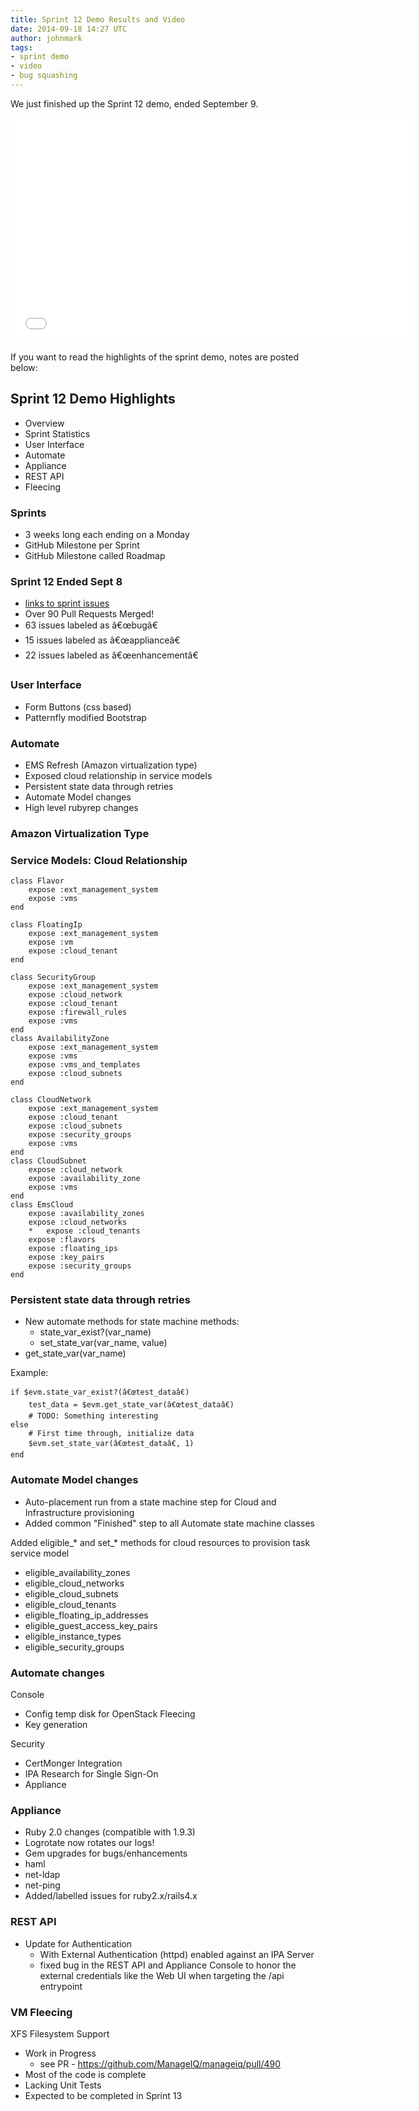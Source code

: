 ```yaml
---
title: Sprint 12 Demo Results and Video
date: 2014-09-18 14:27 UTC
author: johnmark
tags:
- sprint demo
- video
- bug squashing
---
```


We just finished up the Sprint 12 demo, ended September 9.

<iframe width="640" height="360" src="//www.youtube.com/embed/M5NITPIlA38" frameborder="0" allowfullscreen></iframe>

If you want to read the highlights of the sprint demo, notes are posted below:

## Sprint 12 Demo Highlights

- Overview
- Sprint Statistics
- User Interface
- Automate
- Appliance
- REST API
- Fleecing


### Sprints

- 3 weeks long each ending on a Monday
- GitHub Milestone per Sprint
- GitHub Milestone called Roadmap

### Sprint 12 Ended Sept 8

- [links to sprint issues](https://github.com/ManageIQ/manageiq/issues?q=milestone%3A%22Sprint+12+Ending+Sept+9%2C+2014%22)
- Over 90 Pull Requests Merged!
- 63 issues labeled as â€œbugâ€
- 15 issues labeled as â€œapplianceâ€
- 22 issues labeled as â€œenhancementâ€

### User Interface

- Form Buttons (css based)
- Patternfly modified Bootstrap


### Automate

- EMS Refresh (Amazon virtualization type)
- Exposed cloud relationship in service models
- Persistent state data through retries
- Automate Model changes
- High level rubyrep changes

### Amazon Virtualization Type

### Service Models: Cloud Relationship
    class Flavor
        expose :ext_management_system
        expose :vms
    end

    class FloatingIp
        expose :ext_management_system
        expose :vm
        expose :cloud_tenant
    end

    class SecurityGroup
        expose :ext_management_system
        expose :cloud_network
        expose :cloud_tenant
        expose :firewall_rules
        expose :vms
    end
    class AvailabilityZone
        expose :ext_management_system
        expose :vms
        expose :vms_and_templates
        expose :cloud_subnets
    end

    class CloudNetwork
        expose :ext_management_system
        expose :cloud_tenant
        expose :cloud_subnets
        expose :security_groups
        expose :vms
    end
    class CloudSubnet
        expose :cloud_network
        expose :availability_zone
        expose :vms
    end
    class EmsCloud
        expose :availability_zones
        expose :cloud_networks
        *   expose :cloud_tenants
        expose :flavors
        expose :floating_ips
        expose :key_pairs
        expose :security_groups
    end

### Persistent state data through retries

- New automate methods for state machine methods:
  - state_var_exist?(var_name)
  - set_state_var(var_name, value)
- get_state_var(var_name)

Example:

    if $evm.state_var_exist?(â€œtest_dataâ€)
        test_data = $evm.get_state_var(â€œtest_dataâ€)
        # TODO: Something interesting
    else
        # First time through, initialize data
        $evm.set_state_var(â€œtest_dataâ€, 1)
    end

### Automate Model changes

-  Auto-placement run from a state machine step for Cloud and Infrastructure provisioning
-  Added common "Finished" step to all Automate state machine classes

Added eligible_* and set_* methods for cloud resources to provision task service model

-  eligible_availability_zones
-  eligible_cloud_networks
-  eligible_cloud_subnets
-  eligible_cloud_tenants
-  eligible_floating_ip_addresses
-  eligible_guest_access_key_pairs
-  eligible_instance_types
-  eligible_security_groups

### Automate changes

Console

-  Config temp disk for OpenStack Fleecing
-  Key generation

Security

-  CertMonger Integration
-  IPA Research for Single Sign-On
-  Appliance

### Appliance

-  Ruby 2.0 changes (compatible with 1.9.3)
-  Logrotate now rotates our logs!
-  Gem upgrades for bugs/enhancements
-  haml
-  net-ldap
-  net-ping
-  Added/labelled issues for ruby2.x/rails4.x

### REST API

- Update for Authentication
  - With External Authentication (httpd) enabled against an IPA Server
  - fixed bug in the REST API and Appliance Console to honor the external credentials like the Web UI when targeting the /api entrypoint


### VM Fleecing

XFS Filesystem Support

- Work in Progress
  - see PR - https://github.com/ManageIQ/manageiq/pull/490
- Most of the code is complete
- Lacking Unit Tests
- Expected to be completed in Sprint 13
